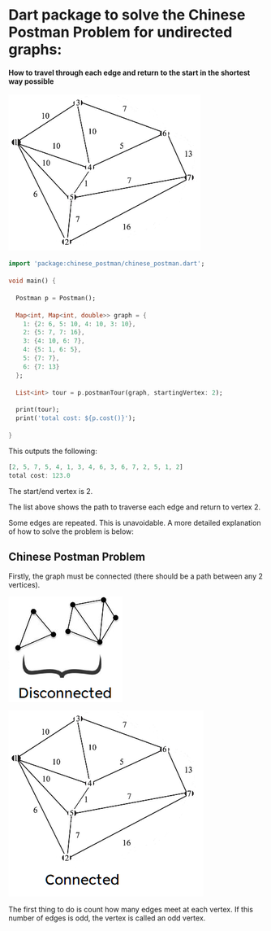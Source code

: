 # Dart package to solve the Chinese Postman Problem for undirected graphs:
#### How to travel through each edge and return to the start in the shortest way possible
![img.png](img.png)

```dart
import 'package:chinese_postman/chinese_postman.dart';

void main() {
  
  Postman p = Postman();

  Map<int, Map<int, double>> graph = {
    1: {2: 6, 5: 10, 4: 10, 3: 10},
    2: {5: 7, 7: 16},
    3: {4: 10, 6: 7},
    4: {5: 1, 6: 5},
    5: {7: 7},
    6: {7: 13}
  };

  List<int> tour = p.postmanTour(graph, startingVertex: 2);
  
  print(tour);
  print('total cost: ${p.cost()}');

}

```

This outputs the following:
```dart
[2, 5, 7, 5, 4, 1, 3, 4, 6, 3, 6, 7, 2, 5, 1, 2]
total cost: 123.0
```
The start/end vertex is 2.

The list above shows the path to traverse each edge and return to vertex 2.

Some edges are repeated. This is unavoidable. A more detailed explanation of how to solve the problem is below:
## Chinese Postman Problem
Firstly, the graph must be connected (there should be a path between any 2 vertices).

![disconnected.png](disconnected.png)

![connected.png](connected.png)


The first thing to do is count how many edges meet at each vertex. If this number of edges is odd, the vertex is called an odd vertex.
